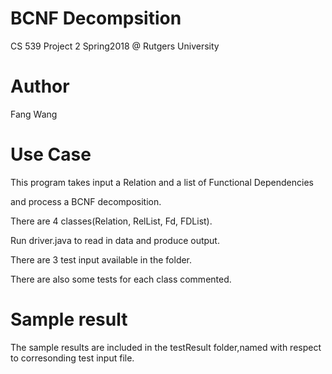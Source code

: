# BCNF Decompsition
CS 539 Project 2 Spring2018 @ Rutgers University

# Author
Fang Wang

# Use Case

This program takes input a Relation and a list of Functional Dependencies 

and process a BCNF decomposition. 

There are 4 classes(Relation, RelList, Fd, FDList).       

Run driver.java to read in data and produce output. 

There are 3 test input available in the folder.

There are also some tests for each class commented.    

# Sample result

The sample results are included in the testResult folder,named with respect to corresonding test input file. 
